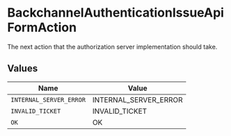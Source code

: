# BackchannelAuthenticationIssueApiFormAction

The next action that the authorization server implementation should take.


## Values

| Name                    | Value                   |
| ----------------------- | ----------------------- |
| `INTERNAL_SERVER_ERROR` | INTERNAL_SERVER_ERROR   |
| `INVALID_TICKET`        | INVALID_TICKET          |
| `OK`                    | OK                      |